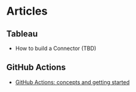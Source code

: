 # Articles
## Tableau
 - How to build a Connector (TBD)

## GitHub Actions
 - [GitHub Actions: concepts and getting started][0]

[comment]: <> (links)
[0]:https://medium.com/@pao.pa/github-actions-concepts-and-getting-started-7c0b02842dc1

